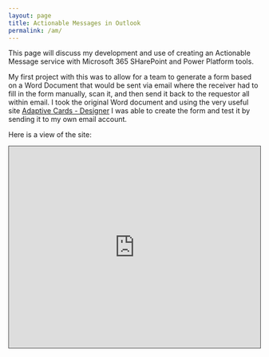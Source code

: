 ```yaml
---
layout: page
title: Actionable Messages in Outlook
permalink: /am/
---
```


This page will discuss my development and use of creating an Actionable Message service
with Microsoft 365 SHarePoint and Power Platform tools.

My first project with this was to allow for a team to generate a form based on a Word Document
that would be sent via email where the receiver had to fill in the form manually, scan it,
and then send it back to the requestor all within email. I took the original Word document
and using the very useful site [Adaptive Cards - Designer](https://adaptivecards.io/designer/)
I was able to create the form and test it by sending it to my own email account.

Here is a view of the site:

<iframe src="https://adaptivecards.io/designer/" height="405" width="100%" style="border: 1px solid #464646;" allowfullscreen=""></iframe>
